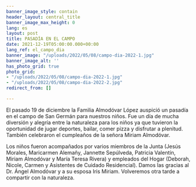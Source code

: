 ```yaml
---
banner_image_style: contain
header_layout: central_title
banner_image_max_height: 0
lang: es
layout: post
title: PASADÍA EN EL CAMPO
date: 2021-12-19T05:00:00.000+00:00
lang_ref: el_campo_dia
banner_image: "/uploads/2022/05/08/campo-dia-2022-1.jpg"
banner_image_alt: ''
has_photo_grid: true
photo_grid:
- "/uploads/2022/05/08/campo-dia-2022-1.jpg"
- "/uploads/2022/05/08/campo-dia-2022-2.jpg"
redirect_from: []

---
```

El pasado 19 de diciembre la Familia Almodóvar López auspició un pasadía en el campo de San Germán para nuestros niños. Fue un día de mucha diversión y alegría entre la naturaleza para los niños ya que tuvieron la oportunidad de jugar deportes, bailar, comer pizza y disfrutar a plenitud. También celebraron el cumpleaños de la señora Miriam Almodóvar.

Los niños fueron acompañados por varios miembros de la Junta (Jesús Morales, Maricarmen Alemañy, Jannette Sepúlveda, Patricia Valentín, Miriam Almodóvar y María Teresa Rivera) y empleados del Hogar (Deborah, Nicole, Carmen y Asistentes de Cuidado Residencial). Damos las gracias al Dr. Ángel Almodóvar y a su esposa Iris Miriam. Volveremos otra tarde a compartir con la naturaleza.